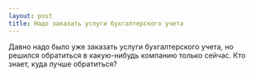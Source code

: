 ```yaml
---
layout: post 
title: Надо заказать услуги бухгалтерского учета 
--- 
```

Давно надо было уже заказать услуги бухгалтерского учета, но решился обратиться в какую-нибудь компанию только сейчас. Кто знает, куда лучше обратиться?